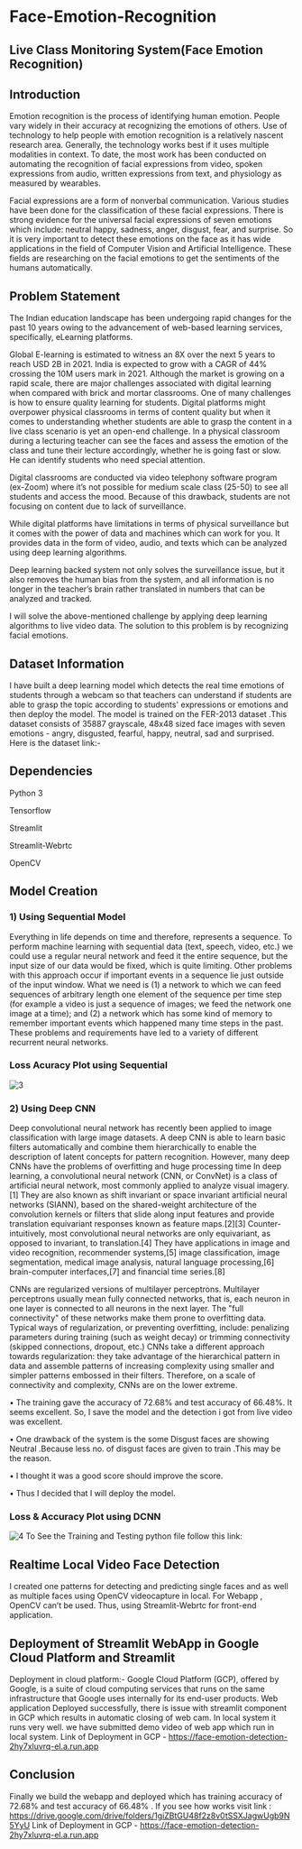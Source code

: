 # Face-Emotion-Recognition
## Live Class Monitoring System(Face Emotion Recognition)
## Introduction
Emotion recognition is the process of identifying human emotion. People vary widely in their accuracy at recognizing the emotions of others. Use of technology to help people with emotion recognition is a relatively nascent research area. Generally, the technology works best if it uses multiple modalities in context. To date, the most work has been conducted on automating the recognition of facial expressions from video, spoken expressions from audio, written expressions from text, and physiology as measured by wearables.

Facial expressions are a form of nonverbal communication. Various studies have been done for the classification of these facial expressions. There is strong evidence for the universal facial expressions of seven emotions which include: neutral happy, sadness, anger, disgust, fear, and surprise. So it is very important to detect these emotions on the face as it has wide applications in the field of Computer Vision and Artificial Intelligence. These fields are researching on the facial emotions to get the sentiments of the humans automatically.
## Problem Statement
The Indian education landscape has been undergoing rapid changes for the past 10 years owing to the advancement of web-based learning services, specifically, eLearning platforms.

Global E-learning is estimated to witness an 8X over the next 5 years to reach USD 2B in 2021. India is expected to grow with a CAGR of 44% crossing the 10M users mark in 2021. Although the market is growing on a rapid scale, there are major challenges associated with digital learning when compared with brick and mortar classrooms. One of many challenges is how to ensure quality learning for students. Digital platforms might overpower physical classrooms in terms of content quality but when it comes to understanding whether students are able to grasp the content in a live class scenario is yet an open-end challenge. In a physical classroom during a lecturing teacher can see the faces and assess the emotion of the class and tune their lecture accordingly, whether he is going fast or slow. He can identify students who need special attention.

Digital classrooms are conducted via video telephony software program (ex-Zoom) where it’s not possible for medium scale class (25-50) to see all students and access the mood. Because of this drawback, students are not focusing on content due to lack of surveillance.

While digital platforms have limitations in terms of physical surveillance but it comes with the power of data and machines which can work for you. It provides data in the form of video, audio, and texts which can be analyzed using deep learning algorithms.

Deep learning backed system not only solves the surveillance issue, but it also removes the human bias from the system, and all information is no longer in the teacher’s brain rather translated in numbers that can be analyzed and tracked.

I will solve the above-mentioned challenge by applying deep learning algorithms to live video data. The solution to this problem is by recognizing facial emotions.
## Dataset Information
I have built a deep learning model which detects the real time emotions of students through a webcam so that teachers can understand if students are able to grasp the topic according to students' expressions or emotions and then deploy the model. The model is trained on the FER-2013 dataset .This dataset consists of 35887 grayscale, 48x48 sized face images with seven emotions - angry, disgusted, fearful, happy, neutral, sad and surprised. Here is the dataset link:- 
## Dependencies
Python 3

Tensorflow

Streamlit

Streamlit-Webrtc

OpenCV

## Model Creation
### 1) Using Sequential Model
Everything in life depends on time and therefore, represents a sequence. To perform machine learning with sequential data (text, speech, video, etc.) we could use a regular neural network and feed it the entire sequence, but the input size of our data would be fixed, which is quite limiting. Other problems with this approach occur if important events in a sequence lie just outside of the input window. What we need is (1) a network to which we can feed sequences of arbitrary length one element of the sequence per time step (for example a video is just a sequence of images; we feed the network one image at a time); and (2) a network which has some kind of memory to remember important events which happened many time steps in the past. These problems and requirements have led to a variety of different recurrent neural networks.
### Loss Acuracy Plot using Sequential
![3](https://user-images.githubusercontent.com/92773034/171333314-0b89963d-c418-46a4-87b7-8a9ed313b075.png)

### 2) Using Deep CNN
Deep convolutional neural network has recently been applied to image classification with large image datasets. A deep CNN is able to learn basic filters automatically and combine them hierarchically to enable the description of latent concepts for pattern recognition. However, many deep CNNs have the problems of overfitting and huge processing time In deep learning, a convolutional neural network (CNN, or ConvNet) is a class of artificial neural network, most commonly applied to analyze visual imagery.[1] They are also known as shift invariant or space invariant artificial neural networks (SIANN), based on the shared-weight architecture of the convolution kernels or filters that slide along input features and provide translation equivariant responses known as feature maps.[2][3] Counter-intuitively, most convolutional neural networks are only equivariant, as opposed to invariant, to translation.[4] They have applications in image and video recognition, recommender systems,[5] image classification, image segmentation, medical image analysis, natural language processing,[6] brain-computer interfaces,[7] and financial time series.[8]

CNNs are regularized versions of multilayer perceptrons. Multilayer perceptrons usually mean fully connected networks, that is, each neuron in one layer is connected to all neurons in the next layer. The "full connectivity" of these networks make them prone to overfitting data. Typical ways of regularization, or preventing overfitting, include: penalizing parameters during training (such as weight decay) or trimming connectivity (skipped connections, dropout, etc.) CNNs take a different approach towards regularization: they take advantage of the hierarchical pattern in data and assemble patterns of increasing complexity using smaller and simpler patterns embossed in their filters. Therefore, on a scale of connectivity and complexity, CNNs are on the lower extreme.

• The training gave the accuracy of 72.68% and test accuracy of 66.48%. It seems excellent. So, I save the model and the detection i got from live video was excellent.

• One drawback of the system is the some Disgust faces are showing Neutral .Because less no. of disgust faces are given to train .This may be the reason.

• I thought it was a good score should improve the score.

• Thus I decided that I will deploy the model.
### Loss & Accuracy Plot using DCNN
![4](https://user-images.githubusercontent.com/92773034/171333792-071b3006-9fbf-4ad8-baa2-a0ec6733b59e.png)
To See the Training and Testing python file follow this link:
## Realtime Local Video Face Detection
I created one patterns for detecting and predicting single faces and as well as multiple faces using OpenCV videocapture in local. For Webapp , OpenCV can’t be used. Thus, using Streamlit-Webrtc for front-end application.

## Deployment of Streamlit WebApp in Google Cloud Platform and Streamlit
Deployment in cloud platform:-
Google Cloud Platform (GCP), offered by Google, is a suite of cloud computing services that runs on the same infrastructure that Google uses internally for its end-user products.
Web application Deployed successfully, there is issue with streamlit component in GCP which results in automatic closing of web cam. In local system it runs very well. we have submitted demo video of web app which run in local system. 
Link of Deployment in GCP -  https://face-emotion-detection-2hy7xluvrq-el.a.run.app


## Conclusion
Finally we build the webapp and deployed which has training accuracy of 72.68% and test accuracy of 66.48% . If you see how works visit link : https://drive.google.com/drive/folders/1giZBtGU48f2z8v0tSSXJagwUgb9N5YyU
Link of Deployment in GCP -  https://face-emotion-detection-2hy7xluvrq-el.a.run.app
